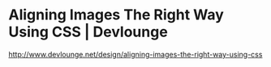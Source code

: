 <!--
id: 380503191
link: http://kevinisom.info/post/380503191/aligning-images-the-right-way-using-css-devlounge
slug: aligning-images-the-right-way-using-css-devlounge
date: Wed Feb 10 2010 10:12:54 GMT+1300 (NZDT)
raw: {"blog_name":"kevinisom","id":380503191,"post_url":"http://kevinisom.info/post/380503191/aligning-images-the-right-way-using-css-devlounge","slug":"aligning-images-the-right-way-using-css-devlounge","type":"link","date":"2010-02-09 21:12:54 GMT","timestamp":1265749974,"state":"published","format":"html","reblog_key":"JIO9IGav","tags":[],"short_url":"http://tmblr.co/Zw68YyMhWIN","highlighted":[],"feed_item":"http://www.devlounge.net/design/aligning-images-the-right-way-using-css","from_feed_id":"650234","note_count":0,"title":"Aligning Images The Right Way Using CSS | Devlounge","url":"http://www.devlounge.net/design/aligning-images-the-right-way-using-css","description":""}
publish: 2010-02-010
tags: 
title: Aligning Images The Right Way Using CSS | Devlounge
-->


Aligning Images The Right Way Using CSS | Devlounge
===================================================

<http://www.devlounge.net/design/aligning-images-the-right-way-using-css>

